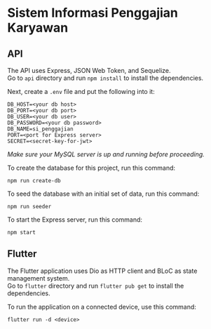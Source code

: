 # Sistem Informasi Penggajian Karyawan

## API
The API uses Express, JSON Web Token, and Sequelize.<br>
Go to `api` directory and run `npm install` to install the dependencies.

Next, create a `.env` file and put the following into it:
```
DB_HOST=<your db host>
DB_PORT=<your db port>
DB_USER=<your db user>
DB_PASSWORD=<your db password>
DB_NAME=si_penggajian
PORT=<port for Express server>
SECRET=<secret-key-for-jwt>
```

*Make sure your MySQL server is up and running before proceeding.*

To create the database for this project, run this command:
```
npm run create-db
```

To seed the database with an initial set of data, run this command:
```
npm run seeder
```

To start the Express server, run this command:
```
npm start
```

## Flutter
The Flutter application uses Dio as HTTP client and BLoC as state management system.<br>
Go to `flutter` directory and run `flutter pub get` to install the dependencies.

To run the application on a connected device, use this command:
```
flutter run -d <device>
```